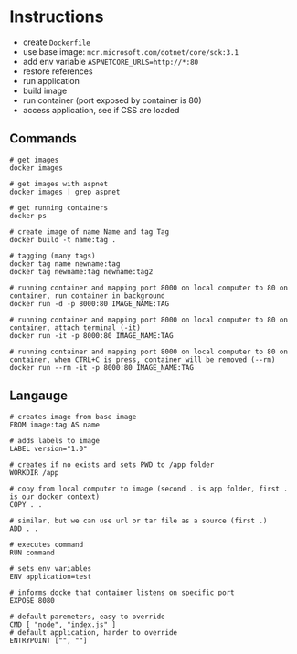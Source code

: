 # Instructions

- create `Dockerfile`
- use base image: `mcr.microsoft.com/dotnet/core/sdk:3.1`
- add env variable `ASPNETCORE_URLS=http://*:80`
- restore references
- run application
- build image
- run container (port exposed by container is 80)
- access application, see if CSS are loaded

## Commands

```
# get images
docker images

# get images with aspnet
docker images | grep aspnet

# get running containers
docker ps

# create image of name Name and tag Tag
docker build -t name:tag .

# tagging (many tags)
docker tag name newname:tag
docker tag newname:tag newname:tag2

# running container and mapping port 8000 on local computer to 80 on container, run container in background
docker run -d -p 8000:80 IMAGE_NAME:TAG

# running container and mapping port 8000 on local computer to 80 on container, attach terminal (-it)
docker run -it -p 8000:80 IMAGE_NAME:TAG

# running container and mapping port 8000 on local computer to 80 on container, when CTRL+C is press, container will be removed (--rm)
docker run --rm -it -p 8000:80 IMAGE_NAME:TAG
```

## Langauge

```
# creates image from base image
FROM image:tag AS name

# adds labels to image
LABEL version="1.0"

# creates if no exists and sets PWD to /app folder
WORKDIR /app

# copy from local computer to image (second . is app folder, first . is our docker context)
COPY . .

# similar, but we can use url or tar file as a source (first .)
ADD . .  

# executes command
RUN command

# sets env variables
ENV application=test

# informs docke that container listens on specific port
EXPOSE 8080

# default paremeters, easy to override
CMD [ "node", "index.js" ]
# default application, harder to override
ENTRYPOINT ["", ""]
```